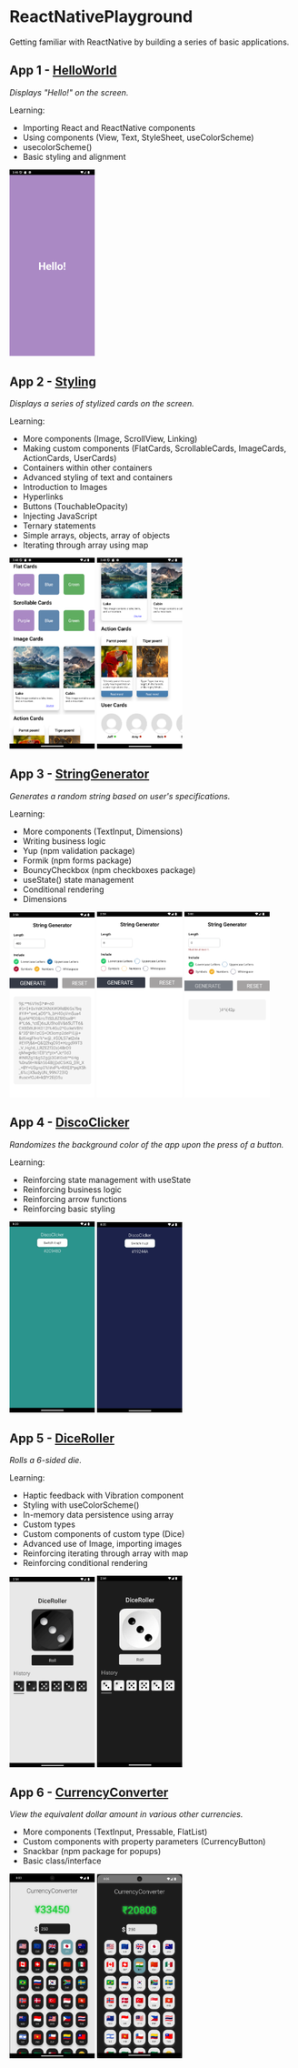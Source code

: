 # ReactNativePlayground
Getting familiar with ReactNative by building a series of basic applications.

## App 1 - [HelloWorld](src/App01.tsx)

*Displays "Hello!" on the screen.*

Learning:
* Importing React and ReactNative components
* Using components (View, Text, StyleSheet, useColorScheme)
* usecolorScheme()
* Basic styling and alignment

<img src="screenshots\app1.png" width="150">


## App 2 - [Styling](src/App02.tsx)
*Displays a series of stylized cards on the screen.*

Learning:
* More components (Image, ScrollView, Linking)
* Making custom components (FlatCards, ScrollableCards, ImageCards, ActionCards, UserCards)
* Containers within other containers
* Advanced styling of text and containers
* Introduction to Images
* Hyperlinks
* Buttons (TouchableOpacity)
* Injecting JavaScript
* Ternary statements
* Simple arrays, objects, array of objects
* Iterating through array using map

<p float="left">
    <img src="screenshots\app2-1.png" width="150">
    <img src="screenshots\app2-2.png" width="150">
</p>

## App 3 - [StringGenerator](src/App03.tsx)
*Generates a random string based on user's specifications.*

Learning:
* More components (TextInput, Dimensions)
* Writing business logic
* Yup (npm validation package)
* Formik (npm forms package)
* BouncyCheckbox (npm checkboxes package)
* useState() state management
* Conditional rendering
* Dimensions

<p float="left">
    <img src="screenshots\app3-1.png" width="150">
    <img src="screenshots\app3-2.png" width="150">
    <img src="screenshots\app3-3.png" width="150">
</p>

## App 4 - [DiscoClicker](src/App04.tsx)
*Randomizes the background color of the app upon the press of a button.*

Learning:
* Reinforcing state management with useState
* Reinforcing business logic
* Reinforcing arrow functions
* Reinforcing basic styling

<p float="left">
    <img src="screenshots\app4-1.png" width="150">
    <img src="screenshots\app4-2.png" width="150">
</p>

## App 5 - [DiceRoller](src/App05.tsx)
*Rolls a 6-sided die.*

Learning:
* Haptic feedback with Vibration component
* Styling with useColorScheme()
* In-memory data persistence using array
* Custom types
* Custom components of custom type (Dice)
* Advanced use of Image, importing images
* Reinforcing iterating through array with map
* Reinforcing conditional rendering

<p float="left">
    <img src="screenshots\app5-1.png" width="150">
    <img src="screenshots\app5-2.png" width="150">
</p>

## App 6 - [CurrencyConverter](src/App06.tsx)
*View the equivalent dollar amount in various other currencies.*

* More components (TextInput, Pressable, FlatList)
* Custom components with property parameters (CurrencyButton)
* Snackbar (npm package for popups)
* Basic class/interface

<p float="left">
    <img src="screenshots\app6-1.png" width="150">
    <img src="screenshots\app6-2.png" width="150">
</p>
